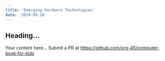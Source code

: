```yaml
---
title: 'Emerging Hardware Technologies'
date: '2024-09-28'
---
```


## Heading...
Your content here...
Submit a PR at https://github.com/org-45/computer-book-for-kids
